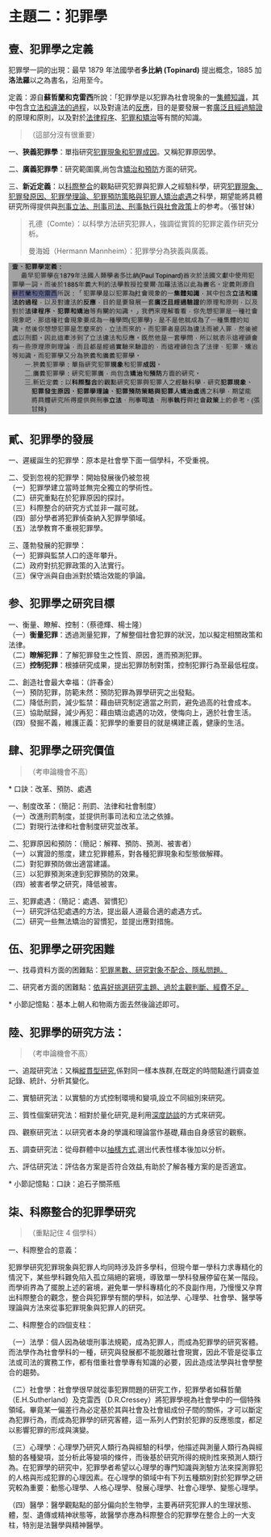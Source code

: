 # 主題二：犯罪學

## 壹、犯罪學之定義

犯罪學一詞的出現：最早 1879 年法國學者<b>多比納 (Topinard)</b> 提出概念，1885 加<b>洛法羅</b>以之為書名，沿用至今。

定義：源自<b>蘇哲蘭和克雷西</b>所說：「犯罪學是以犯罪為社會現象的一<u>集體知識</u>，其中包含<u>立法和違法的過程</u>，以及對違法的<u>反應</u>，目的是要發展一套<u>廣泛且經過驗證</u>的原理和原則，以及對於<u>法律程序</u>、<u>犯罪和矯治</u>等有關的知識。

> （這部分沒有很重要）

一、<b>狹義犯罪學</b>：單指研究<u>犯罪現象和犯罪成因</u>。又稱犯罪原因學。

二、<b>廣義犯罪學</b>：研究範圍廣,尚包含<u>矯治和預防</u>方面的研究。

三、<b>新近定義</b>：以<u>科際整合</u>的觀點研究犯罪與犯罪人之經驗科學，研究<u>犯罪現象、犯罪發原因、犯罪學理論、犯罪預防策略與犯罪人矯治處遇</u>之科學，期望能將具體研究所得提供與<u>刑事立法、刑事司法、刑事執行與社會政策</u>上的参考。（張甘妹）

> 孔德（Comte）：以科學方法研究犯罪人，強調從實質的犯罪定義作研究分析。
> 
> 曼海姆（Hermann Mannheim）：犯罪學分為狹義與廣義。

![2022-10-23-23-06-29](.assets/c01.s02/_2022-10-23-23-06-29.png)

## 貳、犯罪學的發展

一、遲緩誕生的犯罪學：原本是社會學下面一個學科，不受重視。

二、受到忽視的犯罪學：開始發展後仍被忽視<br>
（一）犯罪學建立當時並無完全獨立的學術性。<br>
（二）研究重點在於犯罪原因的探討。<br>
（三）科際整合的研究方式並非一蹴可就。<br>
（四）部分學者將犯罪偵查納入犯罪學領域。<br>
（五）法學教育不重視犯罪學。

三、蓬勃發展的犯罪學：<br>
（一）犯罪與監禁人口的逐年攀升。<br>
（二）政府對抗犯罪政策的入法實行。<br>
（三）保守派與自由派對於矯治效能的爭論。


## 参、犯罪學之研究目標

一、衡量、瞭解、控制：（蔡德輝、楊士隆）<br>
（一）<b>衡量犯罪</b>：透過測量犯罪，了解整個社會犯罪的狀況，加以擬定相關政策和法律。<br>
（二）<b>瞭解犯罪</b>：了解犯罪發生之性質、原因，進而預測犯罪。<br>
（三）<b>控制犯罪</b>：根據研究成果，提出犯罪防制對策，控制犯罪行為至最低程度。

二、創造社會最大幸福：（許春金）<br>
（一）預防犯罪，防範未然：預防犯罪為罪學研究之出發點。<br>
（二）降低刑罰，減少監禁：藉由研究制定適當之刑罰，避免過高的社會成本。<br>
（三）協助賦歸，減少再犯：藉由矯治處遇的功效，使悔向上，適於社會生活。<br>
（四）發掘不義，維護正義：犯罪學的重要目的就是構建正義，健康的生活。

## 肆、犯罪學之研究價值

> （考申論機會不高）

\* 口訣：改革、預防、處遇

一、制度改革：（簡記：刑罰、法律和社會制度）<br>
（一）改進刑罰制度，並提供刑事司法和立法之依據。<br>
（二）對現行法律和社會制度研究並改革。

二、犯罪原因和預防：（簡記：解釋、預防、預測、被害者）<br>
（一）以實證的態度，建立犯罪體系，對各種犯罪現象和型態做解釋。<br>
（二）對犯罪預防做出適當建議。<br>
（三）以犯罪預測來達到犯罪預防的效果。<br>
（四）被害者學之研究，降低被害。

三、犯罪處遇：（簡記：處遇、習慣犯）<br>
（一）研究評估犯處遇的方法，提出最人道最合適的處遇方式。<br>
（二）研究一些無法矯治的習慣犯，並提出應對措施。

## 伍、犯罪學之研究困難

一、找尋資料方面的困難點：<u>犯罪黑數、研究對象不配合、隱私問題。</u>

二、研究者方面的困難點：<u>依喜好挑選研究主題、過於主觀判斷、經費不足。</u>

\* 小節記憶點：基本上朝人和物兩方面去然後論述即可。

## 陸、犯罪學的研究方法：

> （考申論機會不高）

一、追蹤研究法：又稱<u>縱貫型研究</u>,係對同一樣本族群,在既定的時間點進行調查並記錄、統計、分析其變化。

二、實驗研究法：以實驗的方式控制環境和變項,設立不同組別來研究。

三、質性個案研究法：相對於量化研究,是利用<u>深度訪談</u>的方式來研究。

四、觀察研究法：以研究者本身的學識和理論當作基礎,藉由自身感官的觀察。

五、調查研究法：從母群體中以<u>抽樣方式</u>,選出代表性樣本後加以分析。

六、評估研究法：評估各方案是否符合效益,有助於了解各種方案的是否適宜。

\* 小節記憶點：口訣：追石子關茶瓶

## 柒、科際整合的犯罪學研究

> （重點記住 4 個學科）

一、科際整合的意義：<br>

犯罪學研究犯罪現象與犯罪人均同時涉及許多學科，但現今單一學科力求專精化的情況下，某些學科難免陷入孤立隔絕的窘境，導致單一學科發展停留在某一階段。而學術界為了擺脫上述的窘境，避免單一學科專精化的不良副作用，乃慢慢又孕育出科際整合的觀念，整合與犯罪學有關的學科，如法學、心理學、社會學、醫學等理論與方法來從事犯罪現象與犯罪人的研究。

二、科際整合的四個支柱：<br>

（一）法學：個人因為破壞刑事法規範，成為犯罪人，而成為犯罪學的研究客體。而法學作為社會學科的一種，研究與發展都不能脫離社會現實，因此不管是從事立法或司法的實務工作，都有借重社會學專有知識的必要，因此造成法學與社會學整合的趨勢。

（二）社會學：社會學很早就從事犯罪問題的研究工作，犯罪學者如蘇哲蘭（E.H.Sutherland）及克雷西（D.R.Cressey）將犯罪學視為社會學中的一個特殊領域。畢竟某一偏差行為必定基於其與社會及社會組成份子間的關係，才可以斷定為犯罪行為，而成為犯罪學的研究客體，這一系列人們對於犯罪的反應態度，都足以影響犯罪的形成與演變。

（三）心理學：心理學乃研究人類行為與經驗的科學，他描述與測量人類行為與經驗的各種變項，並分析此等變項的條件，而後基於研究所得的規則性來預測人類行為。在犯罪學的研究中，犯罪學者希望以心理學的專門知識與測驗方法來探測罪犯的人格與形成犯罪的心理因素。在心理學的領域中有下列五種類別對於犯罪學之研究較為重要：動態心理學、人格心理學、發展心理學、社會心理學、變態心理學。

（四）醫學：醫學觀點點的部分偏向於生物學，主要再研究犯罪人的生理狀態、體，型、遺傳或精神狀態等，故醫學亦應為科際整合的犯罪學在整合上的一大支柱，特別是法醫學與精神醫學。
